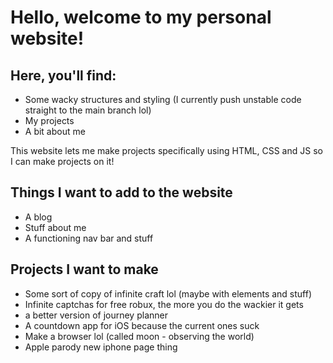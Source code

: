 # Hello, welcome to my personal website!

## Here, you'll find:
- Some wacky structures and styling (I currently push unstable code straight to the main branch lol)
- My projects
- A bit about me

This website lets me make projects specifically using HTML, CSS and JS so I can make projects on it!

## Things I want to add to the website
- A blog
- Stuff about me
- A functioning nav bar and stuff

## Projects I want to make
- Some sort of copy of infinite craft lol (maybe with elements and stuff)
- Infinite captchas for free robux, the more you do the wackier it gets
- a better version of journey planner
- A countdown app for iOS because the current ones suck
- Make a browser lol (called moon - observing the world)
- Apple parody new iphone page thing
